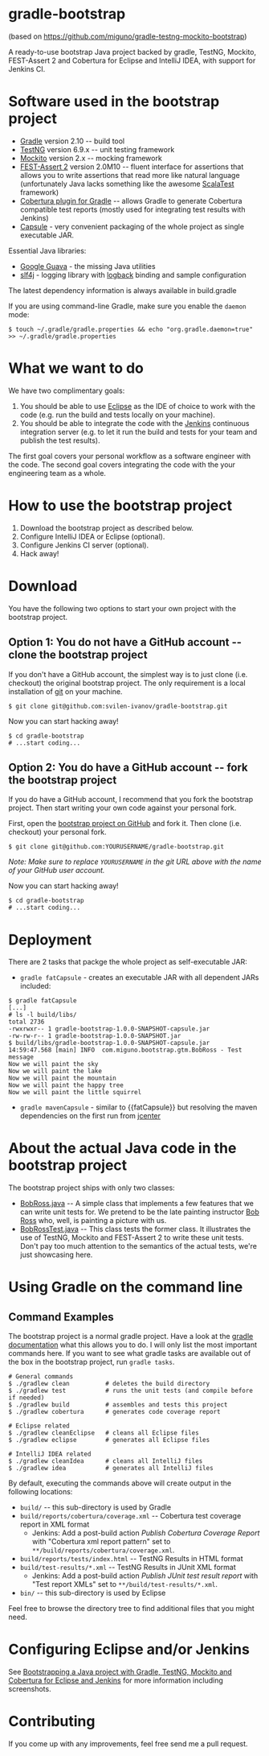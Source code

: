 gradle-bootstrap
=================

(based on https://github.com/miguno/gradle-testng-mockito-bootstrap)
    
A ready-to-use bootstrap Java project backed by gradle, TestNG, Mockito, FEST-Assert 2 and Cobertura for Eclipse and IntelliJ IDEA, with support for Jenkins CI.


# Software used in the bootstrap project

* [Gradle](http://www.gradle.org/) version 2.10 -- build tool
* [TestNG](http://testng.org/) version 6.9.x -- unit testing framework
* [Mockito](https://github.com/mockito/mockito) version 2.x -- mocking framework
* [FEST-Assert 2](https://github.com/alexruiz/fest-assert-2.x) version 2.0M10 -- fluent interface for assertions that
  allows you to write assertions that read more like natural language (unfortunately Java lacks something like the
  awesome [ScalaTest](http://www.scalatest.org/) framework)
* [Cobertura plugin for Gradle](https://github.com/stevesaliman/gradle-cobertura-plugin) -- allows Gradle to generate
  Cobertura compatible test reports (mostly used for integrating test results with Jenkins)
* [Capsule](http://www.capsule.io/user-guide/) - very convenient packaging of the whole project as single executable JAR.

Essential Java libraries:

* [Google Guava](http://code.google.com/p/guava-libraries/) - the missing Java utilities
* [slf4j](http://www.slf4j.org/) - logging library with [logback](http://logback.qos.ch/) binding and sample configuration

The latest dependency information is always available in build.gradle

If you are using command-line Gradle, make sure you enable the `daemon` mode:

```
$ touch ~/.gradle/gradle.properties && echo "org.gradle.daemon=true" >> ~/.gradle/gradle.properties
```

# What we want to do

We have two complimentary goals:

1. You should be able to use [Eclipse](http://www.eclipse.org/) as the IDE of choice to work with the code (e.g. run
   the build and tests locally on your machine).
2. You should be able to integrate the code with the [Jenkins](http://jenkins-ci.org/) continuous integration server
   (e.g. to let it run the build and tests for your team and publish the test results).

The first goal covers your personal workflow as a software engineer with the code.  The second goal covers integrating
the code with the your engineering team as a whole.


# How to use the bootstrap project

1. Download the bootstrap project as described below.
2. Configure IntelliJ IDEA or Eclipse (optional).
3. Configure Jenkins CI server (optional).
4. Hack away!


# Download

You have the following two options to start your own project with the bootstrap project.


## Option 1: You do not have a GitHub account -- clone the bootstrap project

If you don't have a GitHub account, the simplest way is to just clone (i.e. checkout) the original bootstrap project.
The only requirement is a local installation of [git](http://git-scm.com/) on your machine.

```
$ git clone git@github.com:svilen-ivanov/gradle-bootstrap.git
```

Now you can start hacking away!

```
$ cd gradle-bootstrap
# ...start coding...
```

## Option 2: You do have a GitHub account  -- fork the bootstrap project

If you do have a GitHub account, I recommend that you fork the bootstrap project.  Then start writing your own code
against your personal fork.

First, open the [bootstrap project on GitHub](https://github.com/svilen-ivanov/gradle-bootstrap) and fork it.
Then clone (i.e. checkout) your personal fork.

```
$ git clone git@github.com:YOURUSERNAME/gradle-bootstrap.git
```

_Note: Make sure to replace `YOURUSERNAME` in the git URL above with the name of your GitHub user account._

Now you can start hacking away!

```
$ cd gradle-bootstrap
# ...start coding...
```

# Deployment

There are 2 tasks that packge the whole project as self-executable JAR:

* ``gradle fatCapsule`` - creates an executable JAR with all dependent JARs included:

```
$ gradle fatCapsule
[...]
# ls -l build/libs/
total 2736
-rwxrwxr-- 1 gradle-bootstrap-1.0.0-SNAPSHOT-capsule.jar
-rw-rw-r-- 1 gradle-bootstrap-1.0.0-SNAPSHOT.jar
$ build/libs/gradle-bootstrap-1.0.0-SNAPSHOT-capsule.jar
14:59:47.568 [main] INFO  com.miguno.bootstrap.gtm.BobRoss - Test message
Now we will paint the sky
Now we will paint the lake
Now we will paint the mountain
Now we will paint the happy tree
Now we will paint the little squirrel
```

* ``gradle mavenCapsule`` - similar to {{fatCapsule}} but resolving the maven dependencies on the first run from [jcenter](https://bintray.com/bintray/jcenter)

# About the actual Java code in the bootstrap project

The bootstrap project ships with only two classes:

* [BobRoss.java](https://github.com/svilen-ivanov/gradle-bootstrap/blob/master/src/main/java/com/miguno/bootstrap/gtm/BobRoss.java)
  -- A simple class that implements a few features that we can write unit tests for.  We pretend to be the late
  painting instructor [Bob Ross](http://en.wikipedia.org/wiki/Bob_Ross) who, well, is painting a picture with us.
* [BobRossTest.java](https://github.com/svilen-ivanov/gradle-bootstrap/blob/master/src/test/java/com/miguno/bootstrap/gtm/BobRossTest.java)
  -- This class tests the former class.  It illustrates the use of TestNG, Mockito and FEST-Assert 2 to write these
  unit tests.  Don't pay too much attention to the semantics of the actual tests, we're just showcasing here.


# Using Gradle on the command line


## Command Examples

The bootstrap project is a normal gradle project.  Have a look at the
[gradle documentation](http://www.gradle.org/documentation) what this allows you to do.  I will only list the most
important commands here.  If you want to see what gradle tasks are available out of the box in the bootstrap project,
run `gradle tasks`.


```
# General commands
$ ./gradlew clean          # deletes the build directory
$ ./gradlew test           # runs the unit tests (and compile before if needed)
$ ./gradlew build          # assembles and tests this project
$ ./gradlew cobertura      # generates code coverage report

# Eclipse related
$ ./gradlew cleanEclipse   # cleans all Eclipse files
$ ./gradlew eclipse        # generates all Eclipse files

# IntelliJ IDEA related
$ ./gradlew cleanIdea      # cleans all IntelliJ files
$ ./gradlew idea           # generates all IntelliJ files
```

By default, executing the commands above will create output in the following locations:

* `build/` -- this sub-directory is used by Gradle
* `build/reports/cobertura/coverage.xml` -- Cobertura test coverage report in XML format
    * Jenkins: Add a post-build action _Publish Cobertura Coverage Report_ with "Cobertura xml report pattern" set to
      `**/build/reports/cobertura/coverage.xml`.
* `build/reports/tests/index.html` -- TestNG Results in HTML format
* `build/test-results/*.xml` -- TestNG Results in JUnit XML format
    * Jenkins: Add a post-build action _Publish JUnit test result report_ with "Test report XMLs" set to
      `**/build/test-results/*.xml`.
* `bin/` -- this sub-directory is used by Eclipse

Feel free to browse the directory tree to find additional files that you might need.


# Configuring Eclipse and/or Jenkins

See [Bootstrapping a Java project with Gradle, TestNG, Mockito and Cobertura for Eclipse and Jenkins](http://www.michael-noll.com/blog/2013/01/25/bootstrapping-a-java-project-with-gradle/) for more information including screenshots.


# Contributing

If you come up with any improvements, feel free send me a pull request.
